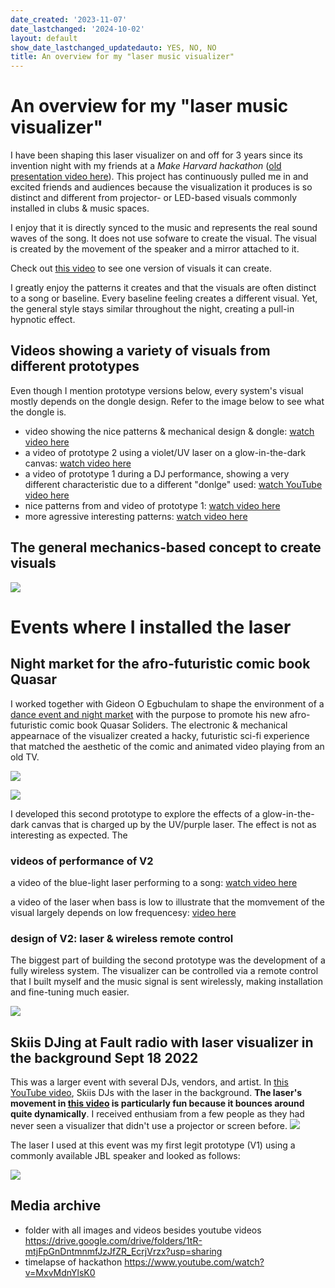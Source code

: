```yaml
---
date_created: '2023-11-07'
date_lastchanged: '2024-10-02'
layout: default
show_date_lastchanged_updatedauto: YES, NO, NO
title: An overview for my "laser music visualizer"
---
```

# An overview for my "laser music visualizer"
I have been shaping this laser visualizer on and off for 3 years since its invention night with my friends at a _Make Harvard hackathon_ ([old presentation video here](https://www.youtube.com/watch?v=FHm0N6WwG0I)). This project has continuously pulled me in and excited friends and audiences because the visualization it produces is so distinct and different from projector- or LED-based visuals commonly installed in clubs & music spaces.  

I enjoy that it is directly synced to the music and represents the real sound waves of the song. It does not use sofware to create the visual. The visual is created by the movement of the speaker and a mirror attached to it.

Check out [this video](https://www.instagram.com/p/C3gVEC_vH-_/?img_index=2) to see one version of visuals it can create. 

I greatly enjoy the patterns it creates and that the visuals are often distinct to a song or baseline. Every baseline feeling creates a different visual. Yet, the general style stays similar throughout the night, creating a pull-in hypnotic effect.

## Videos showing a variety of visuals from different prototypes

Even though I mention prototype versions below, every system's visual mostly depends on the dongle design. Refer to the image below to see what the dongle is.

- video showing the nice patterns & mechanical design & dongle: [watch video here](https://drive.google.com/open?id=10civDd-9JF-H-3Bd6eV9HEJQMKDIcLDG&usp=drive_fs)
- a video of prototype 2 using a violet/UV laser on a glow-in-the-dark canvas: [watch video here](https://drive.google.com/file/d/1l1MZriswP_XaEk1L2y1xKXLuPloSW3ox/view?usp=sharing)
- a video of prototype 1 during a DJ performance, showing a very different characteristic due to a different "donlge" used: [watch YouTube video here](https://www.youtube.com/watch?v=yF6J6Qs61sM)
- nice patterns from and video of prototype 1: [watch video here](https://drive.google.com/open?id=1bYmC6vWL01hWp9DVYv3JUbwNjqFvRZTy&usp=drive_fs)
- more agressive interesting patterns: [watch video here](https://drive.google.com/file/d/1l1MZriswP_XaEk1L2y1xKXLuPloSW3ox/view?usp=sharing)



## The general mechanics-based concept to create visuals
![](media/ELECYT-LASER-VIZ-A-general-graphics-01.png)


# Events where I installed the laser

## Night market for the afro-futuristic comic book Quasar
I worked together with Gideon O Egbuchulam to shape the environment of a [dance event and night market](https://www.instagram.com/p/CzT37VSL3ri/?img_index=1) with the purpose to promote his new afro-futuristic comic book Quasar Soliders. The  electronic & mechanical appearnace of the visualizer created a hacky, futuristic sci-fi experience that matched the aesthetic of the comic and animated video playing from an old TV. 

![](media/ELECYT-LASER-VIZ-A-general-graphics-02.png)

![](media/ELECYT-LASER-VIZ-A-general-graphics-03.png)

I developed this second prototype to explore the effects of a glow-in-the-dark canvas that is charged up by the UV/purple laser. The effect is not as interesting as expected. The 

### videos of performance of V2
a video of the blue-light laser performing to a song: [watch video here](https://drive.google.com/file/d/1l1MZriswP_XaEk1L2y1xKXLuPloSW3ox/view?usp=sharing)

a video of the laser when bass is low to illustrate that the momvement of the visual largely depends on low frequencesy: [video here](https://drive.google.com/file/d/1kzZRIBprKgb_-05AWdPADXQzIdXBEBcN/view?usp=sharing)


### design of V2: laser & wireless remote control

The biggest part of building the second prototype was the development of a fully wireless system. The visualizer can be controlled via a remote control that I built myself and the music signal is sent wirelessly, making installation and fine-tuning much easier. 

![](media/ELECYT-LASER-VIZ-A-general-graphics-04.png)


## Skiis DJing at Fault radio with laser visualizer in the background Sept 18 2022
This was a larger event with several DJs, vendors, and artist. In [this YouTube video](https://www.youtube.com/watch?v=yF6J6Qs61sM), Skiis DJs with the laser in the background. **The laser's movement in [this video](https://www.youtube.com/watch?v=yF6J6Qs61sM) is particularly fun because it bounces around quite dynamically**. I received enthusiam from a few people as they had never seen a visualizer that didn't use a projector or screen before. 
![](media/cleanshot_2023-11-06-at-20-38-04@2x.png)

The laser I used at this event was my first legit prototype (V1) using a commonly available JBL speaker and looked as follows:

![](media/cleanshot_2023-11-06-at-21-01-27@2x.png)



## Media archive

- folder with all images and videos besides youtube videos https://drive.google.com/drive/folders/1tR-mtjFpGnDntmnmfJzJfZR_EcrjVrzx?usp=sharing
- timelapse of hackathon https://www.youtube.com/watch?v=MxvMdnYlsK0